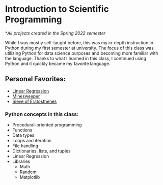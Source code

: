 # Introduction to Scientific Programming

**All projects created in the Spring 2022 semester*

While I was mostly self-taught before, this was my in-depth instruction in Python during my first semester at university. The focus of this class was utilizing Python for data science purposes and becoming more familiar with the language. Thanks to what I learned in this class, I continued using Python and it quickly became my favorite language.

## Personal Favorites:
- [Linear Regression]()
- [Minesweeper]()
- [Sieve of Eratosthenes]()

### Python concepts in this class:
- Procedural-oriented programming
- Functions
- Data types
- Loops and iteration
- File handling
- Dictionaries, lists, and tuples
- Linear Regression
- Libraries
  - Math
  - Random
  - Matplotlib
